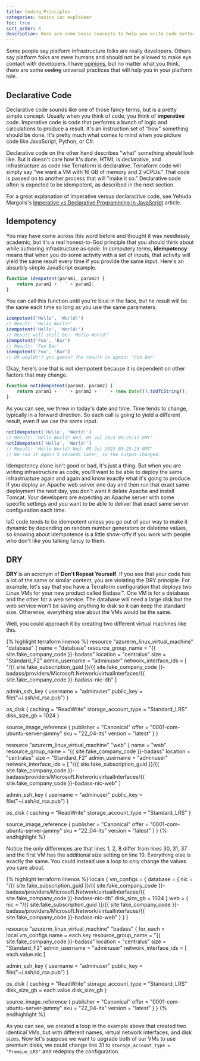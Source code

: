 ```yaml
---
title: Coding Principles
categories: basics iac explainer
toc: true
sort_order: 4
description: Here are some basic concepts to help you write code better
---
```

Some people say platform infrastructure folks are really developers. Others say platform folks are mere humans and should not be allowed to make eye contact with developers. I have [opinions](/thoughts/thinking-like-a-developer), but no matter what you think, there are some ~~coding~~ universal practices that will help you in your platform role.

## Declarative Code

Declarative code sounds like one of those fancy terms, but is a pretty simple concept. Usually when you think of code, you think of **imperative** code. Imperative code is code that performs a bunch of logic and calculations to produce a result. It's an instruction set of "how" something should be done. It's pretty much what comes to mind when you picture code like JavaScript, Python, or C#.

Declarative code on the other hand describes "what" something should look like. But it doesn't care how it's done. HTML is declarative, and infrastructure as code like Terraform is declarative. Terraform code will simply say "we want a VM with 16 GB of memory and 2 vCPUs." That code is passed on to another process that will "make it so." Declarative code often is expected to be idempotent, as described in the next section.

For a great explanation of imperative versus declaractive code, see Yehuda Margolis's [Imperative vs Declarative Programming in JavaScript](https://www.linkedin.com/pulse/imperative-vs-declarative-programming-javascript-yehuda-margolis) article.

## Idempotency

You may have come across this word before and thought it was needlessly academic, but it's a real honest-to-God principle that you should think about while authoring infrastructure as code. In computery terms, **idempotency** means that when you do some activity with a set of inputs, that activity will yield the same result every time if you provide the same input. Here's an absurbly simple JavaScript example.

``` javascript
function idempotent(param1, param2) {
    return param1 + ' ' + param2;
}
```

You can call this function until you're blue in the face, but he result will be the same each time so long as you use the same parameters.

``` javascript
idempotent('Hello', 'World!')
// Result: 'Hello World!'
idempotent('Hello', 'World!')
// Result will still be: 'Hello World!'
idempotent('Foo', 'Bar')
// Result: 'Foo Bar'
idempotent('Foo', 'Bar')
// Oh wouldn't you guess? The result is again: 'Foo Bar'
```

Okay, here's one that is not idempotent because it is dependent on other factors that may change.

``` javascript
function notIdempotent(param1, param2) {
    return param1 + ' ' + param2 + ' ' + (new Date()).toUTCString();
}
```

As you can see, we threw in today's date and time. Time tends to change, typically in a forward direction. So each call is going to yield a different result, even if we use the same input.

``` javascript
notIdempotent('Hello', 'World!')
// Result: 'Hello World! Wed, 05 Jul 2023 09:25:17 GMT'
notIdempotent('Hello', 'World!')
// Result: 'Hello World! Wed, 05 Jul 2023 09:25:23 GMT'
// We ran it again 5 seconds later, so the output changed.
```

Idempotency alone isn't good or bad, it's just a thing. But when you are writing infrastructure as code, you'll want to be able to deploy the same infrastructure again and again and know exactly what it's going to produce. If you deploy an Apache web server one day and then run that exact same deployment the next day, you don't want it delete Apache and install Tomcat. Your developers are expecting an Apache server with some specific settings and you want to be able to deliver that exact same server configuration each time.

IaC code tends to be idempotent unless you go out of your way to make it dynamic by depending on random number generators or datetime values, so knowing about idempotence is a little show-offy if you work with people who don't like you talking fancy to them.

## DRY

**DRY** is an acronym of **Don't Repeat Yourself**. If you see that your code has a lot of the same or similar content, you are violating the DRY principle. For example, let's say that you have a Terraform configuration that deploys two Linux VMs for your new product called Badass™. One VM is for a database and the other for a web service. The database will need a large disk but the web service won't be saving anything to disk so it can keep the standard size. Otherwise, everything else about the VMs would be the same.

Well, you could approach it by creating two different virtual machines like this.

{% highlight terraform linenos %}
resource "azurerm_linux_virtual_machine" "database" {
  name                = "database"
  resource_group_name = "{{ site.fake_company_code }}-badass"
  location            = "centralus"
  size                = "Standard_F2"
  admin_username      = "adminuser"
  network_interface_ids = [
    "/{{ site.fake_subscription_guid }}/{{ site.fake_company_code }}-badass/providers/Microsoft.Network/virtualInterfaces/{{ site.fake_company_code }}-badass-nic-db"
  ]

  admin_ssh_key {
    username   = "adminuser"
    public_key = file("~/.ssh/id_rsa.pub")
  }

  os_disk {
    caching              = "ReadWrite"
    storage_account_type = "Standard_LRS"
    disk_size_gb         = 1024
  }

  source_image_reference {
    publisher = "Canonical"
    offer     = "0001-com-ubuntu-server-jammy"
    sku       = "22_04-lts"
    version   = "latest"
  }
}

resource "azurerm_linux_virtual_machine" "web" {
  name                = "web"
  resource_group_name = "{{ site.fake_company_code }}-badass"
  location            = "centralus"
  size                = "Standard_F2"
  admin_username      = "adminuser"
  network_interface_ids = [
    "/{{ site.fake_subscription_guid }}/{{ site.fake_company_code }}-badass/providers/Microsoft.Network/virtualInterfaces/{{ site.fake_company_code }}-badass-nic-web"
  ]

  admin_ssh_key {
    username   = "adminuser"
    public_key = file("~/.ssh/id_rsa.pub")
  }

  os_disk {
    caching              = "ReadWrite"
    storage_account_type = "Standard_LRS"
  }

  source_image_reference {
    publisher = "Canonical"
    offer     = "0001-com-ubuntu-server-jammy"
    sku       = "22_04-lts"
    version   = "latest"
  }
}
{% endhighlight %}

Notice the only differences are that lines 1, 2, 8 differ from lines 30, 31, 37 and the first VM has the additional size setting on line 19. Everything else is exactly the same. You could instead use a loop to only change the values you care about.

{% highlight terraform linenos %}
locals {
  vm_configs = {
    database = {
      nic = "/{{ site.fake_subscription_guid }}/{{ site.fake_company_code }}-badass/providers/Microsoft.Network/virtualInterfaces/{{ site.fake_company_code }}-badass-nic-db"
      disk_size_gb = 1024
    }
    web = {
      nic = "/{{ site.fake_subscription_guid }}/{{ site.fake_company_code }}-badass/providers/Microsoft.Network/virtualInterfaces/{{ site.fake_company_code }}-badass-nic-web"
    }
  }
}

resource "azurerm_linux_virtual_machine" "badass" {
  for_each            = local.vm_configs
  name                = each.key
  resource_group_name = "{{ site.fake_company_code }}-badass"
  location            = "centralus"
  size                = "Standard_F2"
  admin_username      = "adminuser"
  network_interface_ids = [
    each.value.nic
  ]

  admin_ssh_key {
    username   = "adminuser"
    public_key = file("~/.ssh/id_rsa.pub")
  }

  os_disk {
    caching              = "ReadWrite"
    storage_account_type = "Standard_LRS"
    disk_size_gb         = each.value.disk_size_gb
  }

  source_image_reference {
    publisher = "Canonical"
    offer     = "0001-com-ubuntu-server-jammy"
    sku       = "22_04-lts"
    version   = "latest"
  }
}
{% endhighlight %}

As you can see, we created a loop in the example above that created two identical VMs, but with different names, virtual network interfaces, and disk sizes. Now let's suppose we want to upgrade both of our VMs to use premium disks, we could change line 31 to `storage_account_type = "Premium_LRS"` and redeploy the configuration.